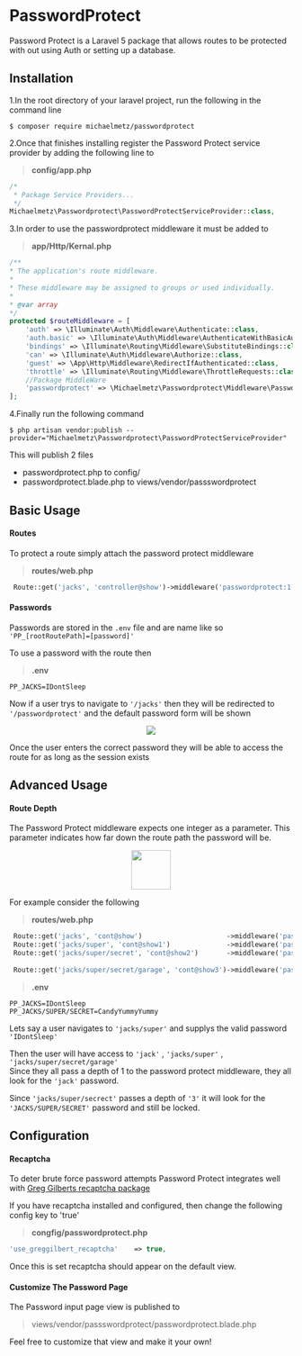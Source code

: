 PasswordProtect
====
Password Protect is a Laravel 5 package that allows routes to be protected with out using Auth or setting up a database.

Installation
---
1.In the root directory of your laravel project, run the following in the command line
```
$ composer require michaelmetz/passwordprotect
```

2.Once that finishes installing register the Password Protect service provider by adding the following line to
><b>config/app.php</b>
```php
/*
 * Package Service Providers...
 */
Michaelmetz\Passwordprotect\PasswordProtectServiceProvider::class,
```
3.In order to use the passwordprotect middleware it must be added to
><b>app/Http/Kernal.php</b>
```php
/**
* The application's route middleware.
*
* These middleware may be assigned to groups or used individually.
*
* @var array
*/
protected $routeMiddleware = [
    'auth' => \Illuminate\Auth\Middleware\Authenticate::class,
    'auth.basic' => \Illuminate\Auth\Middleware\AuthenticateWithBasicAuth::class,
    'bindings' => \Illuminate\Routing\Middleware\SubstituteBindings::class,
    'can' => \Illuminate\Auth\Middleware\Authorize::class,
    'guest' => \App\Http\Middleware\RedirectIfAuthenticated::class,
    'throttle' => \Illuminate\Routing\Middleware\ThrottleRequests::class,
    //Package MiddleWare
    'passwordprotect' => \Michaelmetz\Passwordprotect\Middleware\PasswordProtect::class,
];
```
4.Finally run the following command
```
$ php artisan vendor:publish --provider="Michaelmetz\Passwordprotect\PasswordProtectServiceProvider"
```
This will publish 2 files
* passwordprotect.php to config/
* passwordprotect.blade.php to views/vendor/passswordprotect

Basic Usage
----
#### Routes
To protect a route simply attach the password protect middleware
><b>routes/web.php </b>
```php
 Route::get('jacks', 'controller@show')->middleware('passwordprotect:1');
```
#### Passwords
Passwords are stored in the `.env` file and are name like so `'PP_[rootRoutePath]=[password]'`

To use a password with the route then
><b>.env</b>
```
PP_JACKS=IDontSleep
```
Now if a user trys to navigate to `'/jacks'`  then they will be redirected to `'/passwordprotect'` and the default password form will be shown

<p align="center"><img src ="https://i.imgur.com/D59Ilso.jpg"/></p>

Once the user enters the correct password they will be able to access the route for as long as the session exists

Advanced Usage
----
#### Route Depth
The Password Protect middleware expects one integer as a parameter. This parameter indicates how far down the route path the password will be. 
<p align="center"><img src ="https://media.giphy.com/media/xUA7aMrZRjAjHbAYla/giphy.gif" height="70"/></p>


For example consider the following
><b>routes/web.php </b>
```php
 Route::get('jacks', 'cont@show')                     ->middleware('passwordprotect:1');
 Route::get('jacks/super', 'cont@show1')              ->middleware('passwordprotect:1');
 Route::get('jacks/super/secret', 'cont@show2')       ->middleware('passwordprotect:3');
                                                                                 /* ^Note depth of 3*/
 Route::get('jacks/super/secret/garage', 'cont@show3')->middleware('passwordprotect:1');
```
><b>.env</b>
```
PP_JACKS=IDontSleep
PP_JACKS/SUPER/SECRET=CandyYummyYummy
```
Lets say a user navigates to ``'jacks/super'`` and supplys the valid password ``'IDontSleep'``

Then the user will have access to ``'jack'`` , ``'jacks/super'`` , ``'jacks/super/secret/garage'``  
Since they all pass a depth of 1 to the password protect middleware, they all look for the `'jack'` password.

Since `'jacks/super/secrect'` passes a depth of ``'3'`` it will look for the ``'JACKS/SUPER/SECRET'`` password and still be locked.

Configuration
----

#### Recaptcha
To deter brute force password attempts Password Protect integrates well with [Greg Gilberts recaptcha package](https://github.com/greggilbert/recaptcha)

If you have recaptcha installed and configured, then change the following config key to 'true'
><b>congfig/passwordprotect.php</b>
```php
'use_greggilbert_recaptcha'    => true,
```
Once this is set recaptcha should appear on the default view.

#### Customize The Password Page

The Password input page view is published to 

>views/vendor/passswordprotect/passwordprotect.blade.php

 Feel free to customize that view and make it your own!
